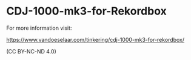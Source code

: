# CDJ-1000-mk3-for-Rekordbox

For more information visit:

https://www.vandoeselaar.com/tinkering/cdj-1000-mk3-for-rekordbox/

(CC BY-NC-ND 4.0)